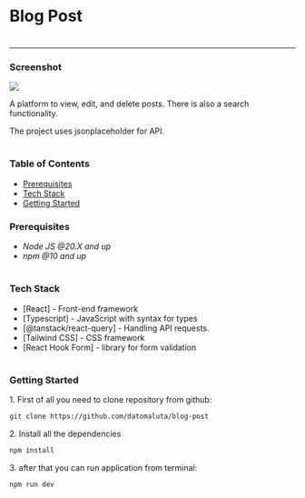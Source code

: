 <div style="display:flex; align-items: center">
  <h1 style="position:relative; top: -6px" >Blog Post</h1>
</div>

---

### Screenshot

![](./client/src/assets/images/app-screenshot.jpg)

A platform to view, edit, and delete posts. There is also a search functionality.

The project uses jsonplaceholder for API.

#

### Table of Contents

- [Prerequisites](#prerequisites)
- [Tech Stack](#tech-stack)
- [Getting Started](#getting-started)

### Prerequisites

- _Node JS @20.X and up_
- _npm @10 and up_

#

### Tech Stack

- [React] - Front-end framework
- [Typescript] - JavaScript with syntax for types
- [@tanstack/react-query] - Handling API requests.
- [Tailwind CSS] - CSS framework
- [React Hook Form] - library for form validation

#

### Getting Started

1\. First of all you need to clone repository from github:

```sh
git clone https://github.com/datomaluta/blog-post
```

2\. Install all the dependencies

```sh
npm install
```

3\. after that you can run application from terminal:

```sh
npm run dev
```

#
